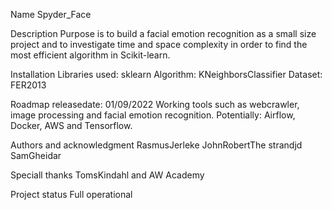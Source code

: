 
Name
Spyder_Face

Description
Purpose is to build a facial emotion recognition as a small size project and to investigate time and space complexity in order to find the most efficient algorithm in Scikit-learn.​


Installation
Libraries used: sklearn
Algorithm: KNeighborsClassifier
Dataset: FER2013


Roadmap
releasedate: 01/09/2022
Working tools such as webcrawler, image processing and facial emotion recognition.
Potentially: Airflow, Docker, AWS and Tensorflow.


Authors and acknowledgment
RasmusJerleke
JohnRobertThe
strandjd
SamGheidar


Speciall thanks
TomsKindahl and AW Academy



Project status
Full operational 


